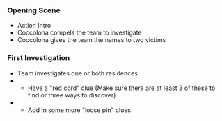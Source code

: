 


### Opening Scene
- Action Intro
- Coccolona compels the team to investigate
- Coccolona gives the team the names to two victims
### First Investigation
- Team investigates one or both residences
- - Have a "red cord" clue (Make sure there are at least 3 of these to find or three ways to discover)
- - Add in some more "loose pin" clues

<!--stackedit_data:
eyJoaXN0b3J5IjpbLTY3MDk2MDcxMV19
-->